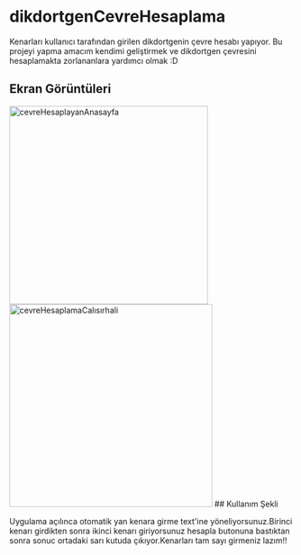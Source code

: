 
# dikdortgenCevreHesaplama
Kenarları kullanıcı tarafından girilen dikdortgenin çevre hesabı yapıyor.
Bu projeyi yapma amacım kendimi geliştirmek ve dikdortgen çevresini hesaplamakta zorlananlara yardımcı olmak :D


## Ekran Görüntüleri
<img width="352" alt="cevreHesaplayanAnasayfa" src="https://user-images.githubusercontent.com/70530027/155086066-53c43a77-18d1-4c94-a1d0-d4cefe9c33dc.png">
<img width="360" alt="cevreHesaplamaCalısırhali" src="https://user-images.githubusercontent.com/70530027/155086448-911b8c0a-da7f-4775-8ccf-a8e1ee6d2542.png">
## Kullanım Şekli

Uygulama açılınca otomatik yan kenara girme text'ine yöneliyorsunuz.Birinci kenarı girdikten sonra 
ikinci kenarı giriyorsunuz hesapla butonuna bastıktan sonra sonuc ortadaki sarı kutuda çıkıyor.Kenarları tam sayı girmeniz lazım!!  

